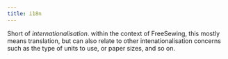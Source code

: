```yaml
---
title: i18n
---
```


Short of _internationalisation_. within the context of FreeSewing, this mostly
means translation, but can also relate to other intenationalisation concerns such
as the type of units to use, or paper sizes, and so on.
